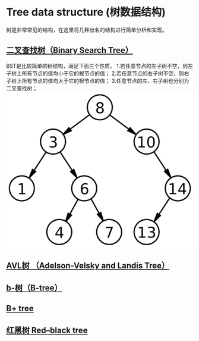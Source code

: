 # Tree data structure (树数据结构)
树是非常常见的结构，在这里将几种出名的结构进行简单分析和实现。
## [二叉查找树（Binary Search Tree）](https://en.wikipedia.org/wiki/Binary_search_tree)
BST是比较简单的树结构，满足下面三个性质。
1.若任意节点的左子树不空，则左子树上所有节点的值均小于它的根节点的值；
2.若任意节点的右子树不空，则右子树上所有节点的值均大于它的根节点的值；
3.任意节点的左、右子树也分别为二叉查找树；
![](./img/Binary_search_tree.png)
## [AVL树 （Adelson-Velsky and Landis Tree）](https://en.wikipedia.org/wiki/AVL_tree)
## [b-树（B-tree）](https://en.wikipedia.org/wiki/B-tree)
## [B+ tree](https://en.wikipedia.org/wiki/B%2B_tree)
## [红黑树 Red–black tree](https://en.wikipedia.org/wiki/Red%E2%80%93black_tree)